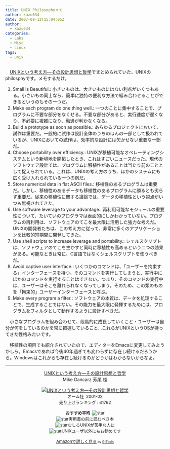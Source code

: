 ```yaml
---
title: UNIX Philosophyメモ
author: kazu634
date: 2007-08-12T15:04:05Z
author:
  - kazu634
categories:
  - Labs
  - Misc
  - Linux
tags:
  - unix
---
```

<div class="section">
<p>
    　<a href="https://www.amazon.co.jp/exec/obidos/ASIN/4274064069/goodpic-22/" onclick="__gaTracker('send', 'event', 'outbound-article', 'https://www.amazon.co.jp/exec/obidos/ASIN/4274064069/goodpic-22/', 'UNIXという考え方―その設計思想と哲学');" target="_top">UNIXという考え方―その設計思想と哲学</a>でまとめられていた、UNIXのphilosphyです。メモするだけ。
</p>
  
<ol>
<li>
      Small is Beautiful.: 小さいものは、大きいものにはない利点がいくつもある。小さいもの同士なら、簡単に独特の便利な方法で組み合わせることができるというのもその一つだ。
</li>
<li>
      Make each program do one thing well.: 一つのことに集中することで、プログラムに不要な部分をなくせる。不要な部分があると、実行速度が遅くなり、不必要に複雑になり、融通が利かなくなる。
</li>
<li>
      Build a prototype as soon as possible.: あらゆるプロジェクトにおいて、試作は重要だ。一般的に試作は設計全体のうちのほんの一部として扱われているが、UNIXにおいての試作は、効率的な設計には欠かせない重要な一部だ。
</li>
<li>
      Choose portability over efficiency.: UNIXが移植可能なオペレーティングシステムという新境地を開拓したとき、これはすごいニュースだった。現代のソフトウェア設計では、プログラムに移植性があることは当たり前のこととして捉えられている。これは、UNIXの考え方のうち、ほかのシステムにも広く受け入れられている一つの例だ。
</li>
<li>
      Store numerical data in flat ASCII files.: 移植性のあるプログラムは重要だ。しかし、移植性のあるデータも移植性のあるプログラムに勝るとも劣らず重要だ。従来の移植性に関する議論では、データの移植性という視点がいつも無視されてきた。
</li>
<li>
      Use software leverage to your advantage.: 再利用可能なモジュールの重要性について、たいていのプログラマは表面的にしかわかっていない。プログラムの再利用は、ソフトウェアのてこを最大限に活用した強力な考えだ。UNIXの開発者たちは、この考え方に従って、非常に多くのアプリケーションを比較的短期間に開発してきた。
</li>
<li>
      Use shell scripts to increase leverage and portability.: シェルスクリプトは、ソフトウェアのてこを生かすと同時に移植性も高めるという二つの効果がある。可能なときは常に、C言語ではなくシェルスクリプトを使うべきだ。
</li>
<li>
      Avoid captive user interface.: いくつかのコマンドは、「ユーザーを拘束する」インターフェースを持つ。そのコマンドを実行してしまうと、実行中にほかのコマンドを実行することはできない。つまり、そのコマンドの実行中は、ユーザーはそこを離れられなくなってしまう。そのため、この類のものを「拘束的」ユーザーインターフェースと呼ぶ。
</li>
<li>
      Make every program a filter.: ソフトウェアの本質は、データを処理することで、生成することではない。その能力を最大限に発揮するためには、プログラムをフィルタとして動作するように設計すべきだ。
</li>
</ol>
  
<p>
    　小さなプログラムを組み合わせて、段階的に成長していくこと・ユーザーは自分が何をしているのかを常に把握していること…これらがUNIXというOSが持ってきた性格みたいです。
</p>
  
<p>
    　移植性の項目でも紹介されていたので、エディターをEmacsに変更してみようかしら。Emacsであれば今後40年過ぎても変わらずに存在し続けるだろうから。Windowsはこれからも存在し続けるのかどうかはわからないからなぁ。
</p>
  
<hr />
  
<center>
<a href="https://www.amazon.co.jp/exec/obidos/ASIN/4274064069/goodpic-22/" onclick="__gaTracker('send', 'event', 'outbound-article', 'https://www.amazon.co.jp/exec/obidos/ASIN/4274064069/goodpic-22/', 'UNIXという考え方―その設計思想と哲学');" target="_top">UNIXという考え方―その設計思想と哲学</a><br />Mike Gancarz 芳尾 桂 </p> 
    
<p>
<a href="https://www.amazon.co.jp/exec/obidos/ASIN/4274064069/goodpic-22/" onclick="__gaTracker('send', 'event', 'outbound-article', 'https://www.amazon.co.jp/exec/obidos/ASIN/4274064069/goodpic-22/', '');" target="_top"><img alt="UNIXという考え方―その設計思想と哲学" src="http://g-ec2.images-amazon.com/images/I/21F3ZWPN59L.jpg" border="0" /></a><br /><font size="-1">オーム社&#160; 2001-02<br />売り上げランキング : 61762</p> 
      
<p>
<strong>おすすめ平均&#160; </strong><img alt="star" src="http://g-images.amazon.com/images/G/01/detail/stars-4-0.gif" border="0" /><br /><img alt="star" src="http://g-images.amazon.com/images/G/01/detail/stars-4-0.gif" border="0" />実用書の前に読むべき本<br /><img alt="star" src="http://g-images.amazon.com/images/G/01/detail/stars-4-0.gif" border="0" />むしろUNIXが苦手な人に<br /><img alt="star" src="http://g-images.amazon.com/images/G/01/detail/stars-4-0.gif" border="0" />UNIXユーザ以外にもお勧めです
</p>
      
<p>
<a href="https://www.amazon.co.jp/exec/obidos/ASIN/4274064069/goodpic-22/" onclick="__gaTracker('send', 'event', 'outbound-article', 'https://www.amazon.co.jp/exec/obidos/ASIN/4274064069/goodpic-22/', 'Amazonで詳しく見る');" target="_top">Amazonで詳しく見る</a></font><font size="-2"> by <a href="http://www.goodpic.com/mt/aws/index.html" onclick="__gaTracker('send', 'event', 'outbound-article', 'http://www.goodpic.com/mt/aws/index.html', 'G-Tools');">G-Tools</a></font></center> </div>
